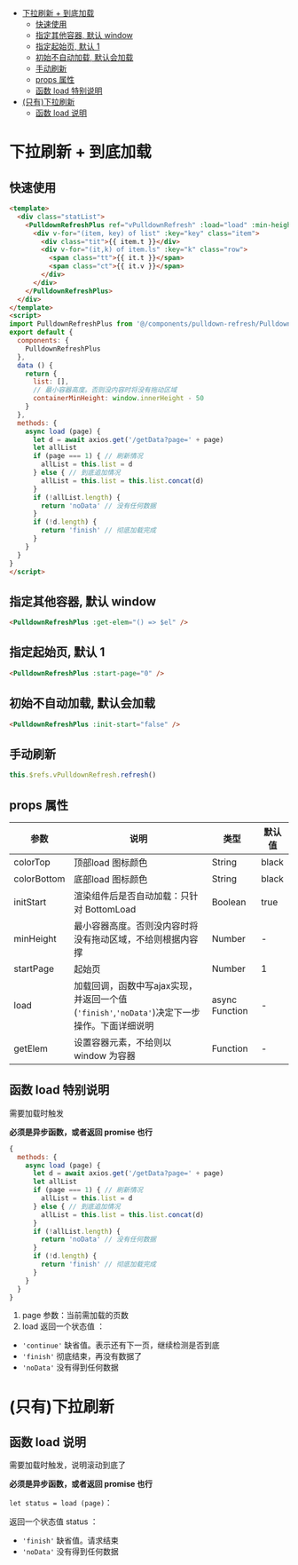 - [下拉刷新 + 到底加载](#%E4%B8%8B%E6%8B%89%E5%88%B7%E6%96%B0--%E5%88%B0%E5%BA%95%E5%8A%A0%E8%BD%BD)
  - [快速使用](#%E5%BF%AB%E9%80%9F%E4%BD%BF%E7%94%A8)
  - [指定其他容器, 默认 window](#%E6%8C%87%E5%AE%9A%E5%85%B6%E4%BB%96%E5%AE%B9%E5%99%A8-%E9%BB%98%E8%AE%A4-window)
  - [指定起始页, 默认 1](#%E6%8C%87%E5%AE%9A%E8%B5%B7%E5%A7%8B%E9%A1%B5-%E9%BB%98%E8%AE%A4-1)
  - [初始不自动加载, 默认会加载](#%E5%88%9D%E5%A7%8B%E4%B8%8D%E8%87%AA%E5%8A%A8%E5%8A%A0%E8%BD%BD-%E9%BB%98%E8%AE%A4%E4%BC%9A%E5%8A%A0%E8%BD%BD)
  - [手动刷新](#%E6%89%8B%E5%8A%A8%E5%88%B7%E6%96%B0)
  - [props 属性](#props-%E5%B1%9E%E6%80%A7)
  - [函数 load 特别说明](#%E5%87%BD%E6%95%B0-load-%E7%89%B9%E5%88%AB%E8%AF%B4%E6%98%8E)
- [(只有)下拉刷新](#%E5%8F%AA%E6%9C%89%E4%B8%8B%E6%8B%89%E5%88%B7%E6%96%B0)
  - [函数 load 说明](#%E5%87%BD%E6%95%B0-load-%E8%AF%B4%E6%98%8E)




# 下拉刷新 + 到底加载

## 快速使用

```html
<template>
  <div class="statList">
    <PulldownRefreshPlus ref="vPulldownRefresh" :load="load" :min-height="containerMinHeight">
      <div v-for="(item, key) of list" :key="key" class="item">
        <div class="tit">{{ item.t }}</div>
        <div v-for="(it,k) of item.ls" :key="k" class="row">
          <span class="tt">{{ it.t }}</span>
          <span class="ct">{{ it.v }}</span>
        </div>
      </div>
    </PulldownRefreshPlus>
  </div>
</template>
<script>
import PulldownRefreshPlus from '@/components/pulldown-refresh/PulldownRefreshPlus.vue'
export default {
  components: {
    PulldownRefreshPlus
  },
  data () {
    return {
      list: [],
      // 最小容器高度。否则没内容时将没有拖动区域
      containerMinHeight: window.innerHeight - 50
    }
  },
  methods: {
    async load (page) {
      let d = await axios.get('/getData?page=' + page)
      let allList
      if (page === 1) { // 刷新情况
        allList = this.list = d
      } else { // 到底追加情况
        allList = this.list = this.list.concat(d)
      }
      if (!allList.length) {
        return 'noData' // 没有任何数据
      }
      if (!d.length) {
        return 'finish' // 彻底加载完成
      }
    }
  }
}
</script>

```

## 指定其他容器, 默认 window

```html
<PulldownRefreshPlus :get-elem="() => $el" />
```

## 指定起始页, 默认 1

```html
<PulldownRefreshPlus :start-page="0" />
```

## 初始不自动加载, 默认会加载

```html
<PulldownRefreshPlus :init-start="false" />
```

## 手动刷新

```js
this.$refs.vPulldownRefresh.refresh()
```
## props 属性

| 参数        | 说明                                                                                        | 类型           | 默认值 |
| ----------- | ------------------------------------------------------------------------------------------- | -------------- | ------ |
| colorTop    | 顶部load 图标颜色                                                                           | String         | black  |
| colorBottom | 底部load 图标颜色                                                                           | String         | black  |
| initStart   | 渲染组件后是否自动加载：只针对 BottomLoad                                                   | Boolean        | true   |
| minHeight   | 最小容器高度。否则没内容时将没有拖动区域，不给则根据内容撑                                  | Number         | -      |
| startPage   | 起始页                                                                                      | Number         | 1      |
| load        | 加载回调，函数中写ajax实现，并返回一个值(`'finish'`,`'noData'`)决定下一步操作。下面详细说明 | async Function | -      |
| getElem     | 设置容器元素，不给则以 window 为容器                                                        | Function       | -      |

## 函数 load 特别说明

需要加载时触发

**必须是异步函数，或者返回 promise 也行**

```js
{
  methods: {
    async load (page) {
      let d = await axios.get('/getData?page=' + page)
      let allList
      if (page === 1) { // 刷新情况
        allList = this.list = d
      } else { // 到底追加情况
        allList = this.list = this.list.concat(d)
      }
      if (!allList.length) {
        return 'noData' // 没有任何数据
      }
      if (!d.length) {
        return 'finish' // 彻底加载完成
      }
    }
  }
}
```

1. page 参数：当前需加载的页数
2. load 返回一个状态值 ：
  - `'continue'` 缺省值。表示还有下一页，继续检测是否到底
  - `'finish'` 彻底结束，再没有数据了
  - `'noData'` 没有得到任何数据


# (只有)下拉刷新

## 函数 load 说明

需要加载时触发，说明滚动到底了

**必须是异步函数，或者返回 promise 也行**

`let status = load (page)`：

返回一个状态值 status ：
  - `'finish'` 缺省值。请求结束
  - `'noData'` 没有得到任何数据